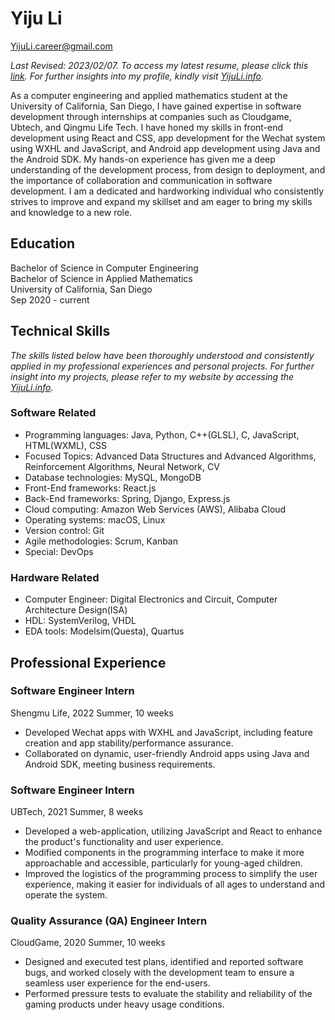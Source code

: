 # Yiju Li

[YijuLi.career@gmail.com](mailto:YijuLi.career@gmail.com)

*Last Revised: 2023/02/07. To access my latest resume, please click this [link](resume_software.pdf). For further insights into my profile, kindly visit [YijuLi.info](https://yijuli.info).*

As a computer engineering and applied mathematics student at the University of California, San Diego, I have gained expertise in software development through internships at companies such as Cloudgame, Ubtech, and Qingmu Life Tech. I have honed my skills in front-end development using React and CSS, app development for the Wechat system using WXHL and JavaScript, and Android app development using Java and the Android SDK. My hands-on experience has given me a deep understanding of the development process, from design to deployment, and the importance of collaboration and communication in software development. I am a dedicated and hardworking individual who consistently strives to improve and expand my skillset and am eager to bring my skills and knowledge to a new role.

## Education
Bachelor of Science in Computer Engineering  
Bachelor of Science in Applied Mathematics  
University of California, San Diego  
Sep 2020 - current

## Technical Skills
*The skills listed below have been thoroughly understood and consistently applied in my professional experiences and personal projects. For further insight into my projects, please refer to my website by accessing the [YijuLi.info](https://yijuli.info).*

### Software Related
- Programming languages: Java, Python, C++(GLSL), C, JavaScript, HTML(WXML), CSS
- Focused Topics: Advanced Data Structures and Advanced Algorithms, Reinforcement Algorithms, Neural Network, CV
- Database technologies: MySQL, MongoDB
- Front-End frameworks: React.js
- Back-End frameworks: Spring, Django, Express.js
- Cloud computing: Amazon Web Services (AWS), Alibaba Cloud
- Operating systems: macOS, Linux
- Version control: Git
- Agile methodologies: Scrum, Kanban
- Special: DevOps

### Hardware Related
- Computer Engineer: Digital Electronics and Circuit, Computer Architecture Design(ISA)
- HDL: SystemVerilog, VHDL
- EDA tools: Modelsim(Questa), Quartus

## Professional Experience

### Software Engineer Intern
Shengmu Life, 2022 Summer, 10 weeks
- Developed Wechat apps with WXHL and JavaScript, including feature creation and app stability/performance assurance.
- Collaborated on dynamic, user-friendly Android apps using Java and Android SDK, meeting business requirements.

### Software Engineer Intern
UBTech, 2021 Summer, 8 weeks
- Developed a web-application, utilizing JavaScript and React to enhance the product's functionality and user experience.
- Modified components in the programming interface to make it more approachable and accessible, particularly for young-aged children.
- Improved the logistics of the programming process to simplify the user experience, making it easier for individuals of all ages to understand and operate the system.

### Quality Assurance (QA) Engineer Intern
CloudGame, 2020 Summer, 10 weeks
- Designed and executed test plans, identified and reported software bugs, and worked closely with the development team to ensure a seamless user experience for the end-users.
- Performed pressure tests to evaluate the stability and reliability of the gaming products under heavy usage conditions.

